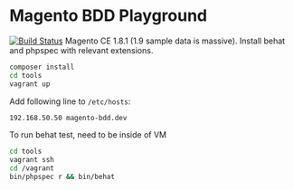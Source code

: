 Magento BDD Playground
===
[![Build Status](https://travis-ci.org/joshporter/magento-bdd-playground.svg?branch=master)](https://travis-ci.org/joshporter/magento-bdd-playground)
Magento CE 1.8.1 (1.9 sample data is massive). Install behat and phpspec with relevant extensions.

```bash
composer install
cd tools
vagrant up
```

Add following line to `/etc/hosts`:
```bash
192.168.50.50 magento-bdd.dev
```

To run behat test, need to be inside of VM

```bash
cd tools
vagrant ssh
cd /vagrant
bin/phpspec r && bin/behat
```
